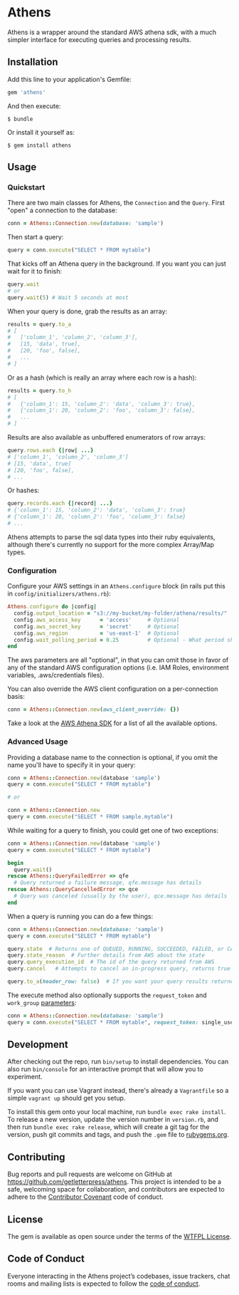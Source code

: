 # Athens

Athens is a wrapper around the standard AWS athena sdk, with a much simpler interface for executing queries and processing results.

## Installation

Add this line to your application's Gemfile:

```ruby
gem 'athens'
```

And then execute:

    $ bundle

Or install it yourself as:

    $ gem install athens

## Usage

### Quickstart

There are two main classes for Athens, the `Connection` and the `Query`.  First "open" a connection to the database:

```ruby
conn = Athens::Connection.new(database: 'sample')
```

Then start a query:
```ruby
query = conn.execute("SELECT * FROM mytable")
```

That kicks off an Athena query in the background.  If you want you can just wait for it to finish:
```ruby
query.wait
# or
query.wait(5) # Wait 5 seconds at most
```

When your query is done, grab the results as an array:
```ruby
results = query.to_a
# [
#   ['column_1', 'column_2', 'column_3'],
#   [15, 'data', true],
#   [20, 'foo', false],
#   ...
# ]
```

Or as a hash (which is really an array where each row is a hash):
```ruby
results = query.to_h
# [
#   {'column_1': 15, 'column_2': 'data', 'column_3': true},
#   {'column_1': 20, 'column_2': 'foo', 'column_3': false},
#   ...
# ]
```

Results are also available as unbuffered enumerators of row arrays:
```ruby
query.rows.each {|row| ...}
# ['column_1', 'column_2', 'column_3']
# [15, 'data', true]
# [20, 'foo', false],
# ...
```

Or hashes:
```ruby
query.records.each {|record| ...}
# {'column_1': 15, 'column_2': 'data', 'column_3': true}
# {'column_1': 20, 'column_2': 'foo', 'column_3': false}
# ...
```

Athens attempts to parse the sql data types into their ruby equivalents, although there's currently no support for the more complex Array/Map types.

### Configuration

Configure your AWS settings in an `Athens.configure` block (in rails put this in `config/initializers/athens.rb`):

```ruby
Athens.configure do |config|
  config.output_location = "s3://my-bucket/my-folder/athena/results/"  # Required
  config.aws_access_key      = 'access'     # Optional
  config.aws_secret_key      = 'secret'     # Optional
  config.aws_region          = 'us-east-1'  # Optional
  config.wait_polling_period = 0.25         # Optional - What period should we poll for the complete query?
end
```

The aws parameters are all "optional", in that you can omit those in favor of any of the standard AWS configuration options (i.e. IAM Roles, environment variables, .aws/credentials files).

You can also override the AWS client configuration on a per-connection basis:

```ruby
conn = Athens::Connection.new(aws_client_override: {})
```

Take a look at the [AWS Athena SDK](https://docs.aws.amazon.com/sdk-for-ruby/v3/api/Aws/Athena/Client.html#initialize-instance_method) for a list of all the available options.

### Advanced Usage

Providing a database name to the connection is optional, if you omit the name you'll have to specify it in your query:

```ruby
conn = Athens::Connection.new(database 'sample')
query = conn.execute("SELECT * FROM mytable")

# or

conn = Athens::Connection.new
query = conn.execute("SELECT * FROM sample.mytable")
```

While waiting for a query to finish, you could get one of two exceptions:

```ruby
conn = Athens::Connection.new(database 'sample')
query = conn.execute("SELECT * FROM mytable")

begin
  query.wait()
rescue Athens::QueryFailedError => qfe
  # Query returned a failure message, qfe.message has details
rescue Athens::QueryCancelledError => qce
  # Query was canceled (usually by the user), qce.message has details
end
```

When a query is running you can do a few things:

```ruby
conn = Athens::Connection.new(database: 'sample')
query = conn.execute("SELECT * FROM mytable")

query.state  # Returns one of QUEUED, RUNNING, SUCCEEDED, FAILED, or CANCELLED (https://docs.aws.amazon.com/sdk-for-ruby/v3/api/Aws/Athena/Types/QueryExecutionStatus.html#state-instance_method)
query.state_reason  # Further details from AWS about the state
query.query_execution_id  # The id of the query returned from AWS
query.cancel   # Attempts to cancel an in-progress query, returns true or false (if the query has already finished this will return false)

query.to_a(header_row: false)  # If you want your query results returned without a header row of column names
```

The execute method also optionally supports the `request_token` and `work_group` [parameters](https://docs.aws.amazon.com/athena/latest/APIReference/API_StartQueryExecution.html#API_StartQueryExecution_RequestSyntax):

```ruby
conn = Athens::Connection.new(database: 'sample')
query = conn.execute("SELECT * FROM mytable", request_token: single_use_token, work_group: my_work_group)
```

## Development

After checking out the repo, run `bin/setup` to install dependencies. You can also run `bin/console` for an interactive prompt that will allow you to experiment.

If you want you can use Vagrant instead, there's already a `Vagrantfile` so a simple `vagrant up` should get you setup.

To install this gem onto your local machine, run `bundle exec rake install`. To release a new version, update the version number in `version.rb`, and then run `bundle exec rake release`, which will create a git tag for the version, push git commits and tags, and push the `.gem` file to [rubygems.org](https://rubygems.org).

## Contributing

Bug reports and pull requests are welcome on GitHub at https://github.com/getletterpress/athens. This project is intended to be a safe, welcoming space for collaboration, and contributors are expected to adhere to the [Contributor Covenant](http://contributor-covenant.org) code of conduct.

## License

The gem is available as open source under the terms of the [WTFPL License](http://www.wtfpl.net/).

## Code of Conduct

Everyone interacting in the Athens project’s codebases, issue trackers, chat rooms and mailing lists is expected to follow the [code of conduct](https://github.com/getletterpress/athens/blob/master/CODE_OF_CONDUCT.md).
